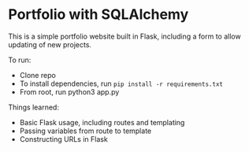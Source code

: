 # Portfolio with SQLAlchemy

This is a simple portfolio website built in Flask, including a form to allow updating of new projects.

To run:
* Clone repo
* To install dependencies, run `pip install -r requirements.txt`
* From root, run python3 app.py

Things learned:
* Basic Flask usage, including routes and templating
* Passing variables from route to template
* Constructing URLs in Flask
